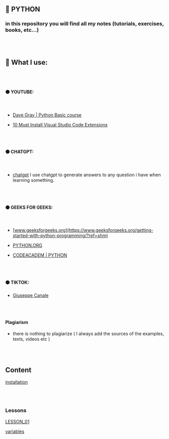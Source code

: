 ## 🐍 PYTHON

### in this repository you will find all my notes (tutorials, exercises, books, etc...)

<br>
<br>

## 📝 What I use:

<br>
<br>

#### 🟠 YOUTUBE:

<br>

- [Dave Gray | Python Basic course](https://www.youtube.com/playlist?list=PL0Zuz27SZ-6MQri81d012LwP5jvFZ_scc)

- [10 Must Install Visual Studio Code Extensions](https://youtu.be/bJN1P07_lLo?feature=shared)

<br>
<br>

#### 🟠 CHATGPT:

<br>

- [chatgpt](https://chatgpt.com/)
  I use chatgpt to generate answers to any question i have when learning something.

<br>
<br>

#### 🟠 GEEKS FOR GEEKS:

<br>

- [www.geeksforgeeks.org](https://www.geeksforgeeks.org/getting-started-with-python-programming/?ref=shm)

- [PYTHON.ORG](https://www.python.org/doc/)

- [CODEACADEM | PYTHON](https://www.codecademy.com/resources/docs/python)

<br>
<br>

#### 🟠 TIKTOK:

- [Giuseppe Canale](https://www.tiktok.com/@_gcanale)

<br>

<br>

#### Plagiarism

- there is nothing to plagiarize ( I always add the sources of the examples, texts, videos etc )

<br>
<br>

## Content

[installation](./z__all_mds/0_installation.md)

<br>
<br>

### Lessons

[LESSON_01](./LESSON_01/)

[variables](./z__all_mds/2_variables.md)
